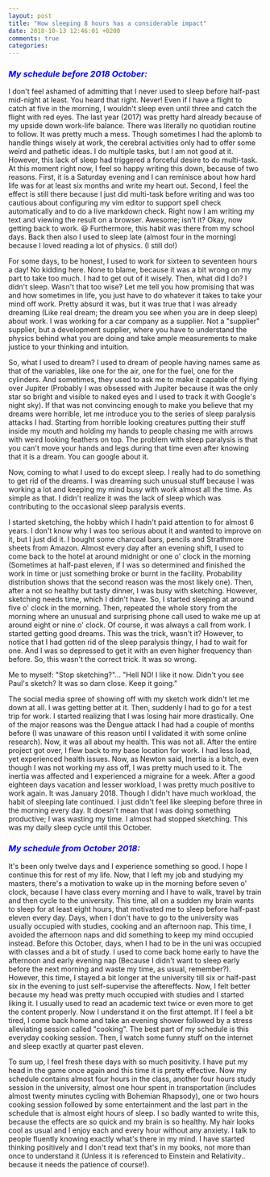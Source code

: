 ```yaml
---
layout: post
title: "How sleeping 8 hours has a considerable impact"
date: 2018-10-13 12:46:01 +0200
comments: true
categories: 
---
```

### <span style="color:blue">__*My schedule before 2018 October:*__</span>

I don't feel ashamed of admitting that I never used to sleep before half-past mid-night at least. You heard that right. Never! Even if I have a flight to catch at five in the morning, I wouldn't sleep even until three and catch the flight with red eyes. The last year (2017)  was pretty hard already because of my upside down work-life balance. There was literally no quotidian routine to follow. It was pretty much a mess. Though sometimes I had the aplomb to handle things wisely at work, the cerebral activities only had to offer some weird and pathetic ideas. I do multiple tasks, but I am not good at it. However, this lack of sleep had triggered a forceful desire to do multi-task. At this moment right now, I feel so happy writing this down, because of two reasons. First, it is a Saturday evening and I can reminisce about how hard life was for at least six months and write my heart out. Second, I feel the effect is still there because I just did multi-task before writing and was too cautious about configuring my vim editor to support spell check automatically and to do a live markdown check. Right now I am writing my text and viewing the result on a browser. Awesome; isn't it? Okay, now getting back to work. :smiley: Furthermore, this habit was there from my school days. Back then also I used to sleep late (almost four in the morning) because I loved reading a lot of physics. (I still do!)    

For some days, to be honest, I used to work for sixteen to seventeen hours a day! No kidding here. None to blame, because it was a bit wrong on my part to take too much. I had to get out of it wisely. Then, what did I do? I didn't sleep. Wasn't that too wise? Let me tell you how promising that was and how sometimes in life, you just have to do whatever it takes to take your mind off work. Pretty absurd it was, but it was true that I was already dreaming (Like real dream; the dream you see when you are in deep sleep) about work. I was working for a car company as a supplier. Not a "supplier" supplier, but a development supplier, where you have to understand the physics behind what you are doing and take ample measurements to make justice to your thinking and intuition. 

So, what I used to dream? I used to dream of people having names same as that of the variables, like one for the air, one for the fuel, one for the cylinders. And sometimes, they used to ask me to make it capable of flying over Jupiter (Probably I was obsessed with Jupiter because it was the only star so bright and visible to naked eyes and I used to track it with Google's night sky). If that was not convincing enough to make you believe that my dreams were horrible, let me introduce you to the series of sleep paralysis attacks I had. Starting from horrible looking creatures putting their stuff inside my mouth and holding my hands to people chasing me with arrows with weird looking feathers on top. The problem with sleep paralysis is that you can't move your hands and legs during that time even after knowing that it is a dream. You can google about it. 

Now, coming to what I used to do except sleep. I really had to do something to get rid of the dreams. I was dreaming such unusual stuff because I was working a lot and keeping my mind busy with work almost all the time. As simple as that. I didn't realize it was the lack of sleep which was contributing to the occasional sleep paralysis events. 

I started sketching, the hobby which I hadn't paid attention to for almost 6 years. I don't know why I was too serious about it and wanted to improve on it, but I just did it. I bought some charcoal bars, pencils and Strathmore sheets from Amazon. Almost every day after an evening shift, I used to come back to the hotel at around midnight or one o' clock in the morning (Sometimes at half-past eleven, if I was so determined and finished the work in time or just something broke or burnt in the facility. Probability distribution shows that the second reason was the most likely one). Then, after a not so healthy but tasty dinner, I was busy with sketching. However, sketching needs time, which I didn't have. So, I started sleeping at around five o' clock in the morning. Then, repeated the whole story from the morning where an unusual and surprising phone call used to wake me up at around eight or nine o' clock. Of course, it was always a call from work. I started getting good dreams. This was the trick, wasn't it? However, to notice that I had gotten rid of the sleep paralysis thingy, I had to wait for one. And I was so depressed to get it with an even higher frequency than before. So, this wasn't the correct trick. It was so wrong. 

Me to myself: "Stop sketching?"... "Hell NO! I like it now. Didn't you see Paul's sketch? It was so darn close. Keep it going."

The social media spree of showing off with my sketch work didn't let me down at all. I was getting better at it. Then, suddenly I had to go for a test trip for work. I started realizing that I was losing hair more drastically. One of the major reasons was the Dengue attack I had had a couple of months before (I was unaware of this reason until I validated it with some online research). Now, it was all about my health. This was not all. After the entire project got over, I flew back to my base location for work. I had less load, yet experienced health issues. Now, as Newton said, Inertia is a bitch, even though I was not working my ass off, I was pretty much used to it. The inertia was affected and I experienced a migraine for a week. After a good eighteen days vacation and lesser workload, I was pretty much positive to work again. It was January 2018. Though I didn't have much workload, the habit of sleeping late continued. I just didn't feel like sleeping before three in the morning every day. It doesn't mean that I was doing something productive; I was wasting my time. I almost had stopped sketching. This was my daily sleep cycle until this October. 

### <span style="color:blue">__*My schedule from October 2018:*__</span>

It's been only twelve days and I experience something so good. I hope I continue this for rest of my life. Now, that I left my job and studying my masters, there's a motivation to wake up in the morning before seven o' clock, because I have class every morning and I have to walk, travel by train and then cycle to the university. This time, all on a sudden my brain wants to sleep for at least eight hours, that motivated me to sleep before half-past eleven every day. Days, when I don't have to go to the university was usually occupied with studies, cooking and an afternoon nap. This time, I avoided the afternoon naps and did something to keep my mind occupied instead. Before this October, days,  when I had to be in the uni was occupied with classes and a bit of study. I used to come back home early to have the afternoon and early evening nap (Because I didn't want to sleep early before the next morning and waste my time, as usual, remember?). However, this time, I stayed a bit longer at the university till six or half-past six in the evening to just self-supervise the aftereffects. Now, I felt better because my head was pretty much occupied with studies and I started liking it. I usually used to read an academic text twice or even more to get the content properly. Now I understand it on the first attempt. If I feel a bit tired, I come back home and take an evening shower followed by a stress alleviating session called "cooking". The best part of my schedule is this everyday cooking session. Then, I watch some funny stuff on the internet and sleep exactly at quarter past eleven. 

To sum up, I feel fresh these days with so much positivity. I have put my head in the game once again and this time it is pretty effective. Now my schedule contains almost four hours in the class, another four hours study session in the university, almost one hour spent in transportation (includes almost twenty minutes cycling with Bohemian Rhapsody), one or two hours cooking session followed by some entertainment and the last part in the schedule that is almost eight hours of sleep. I so badly wanted to write this, because the effects are so quick and my brain is so healthy. My hair looks cool as usual and I enjoy each and every hour without any anxiety. I talk to people fluently knowing exactly what's there in my mind. I have started thinking positively and I don't read text that's in my books, not more than once to understand it (Unless it is referenced to Einstein and Relativity.. because it needs the patience of course!).  
